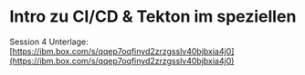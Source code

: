 # Intro zu CI/CD & Tekton im speziellen

Session 4 Unterlage:  
[https://ibm.box.com/s/qqep7oqfinyd2zrzgsslv40bjbxia4j0](https://ibm.box.com/s/qqep7oqfinyd2zrzgsslv40bjbxia4j0)

